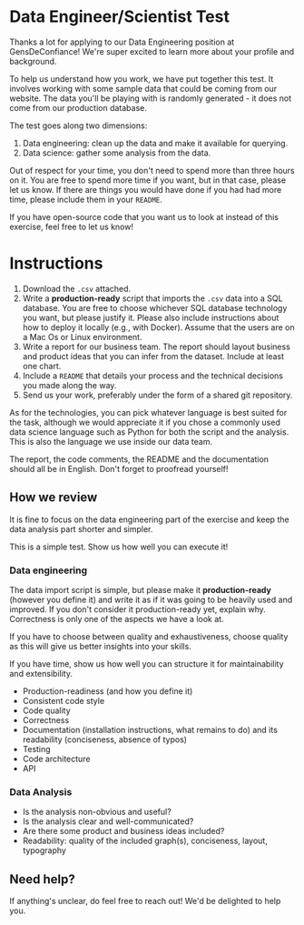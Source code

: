 # Data Engineer/Scientist Test

Thanks a lot for applying to our Data Engineering position at GensDeConfiance!
We're super excited to learn more about your profile and background.

To help us understand how you work, we have put together this test. It involves
working with some sample data that could be coming from our website. The data
you'll be playing with is randomly generated - it does not come from our
production database.

The test goes along two dimensions:

1. Data engineering: clean up the data and make it available for querying.
2. Data science: gather some analysis from the data.

Out of respect for your time, you don't need to spend more than three hours on
it. You are free to spend more time if you want, but in that case, please let
us know. If there are things you would have done if you had had more time,
please include them in your `README`.

If you have open-source code that you want us to look at instead of this
exercise, feel free to let us know!

# Instructions

1. Download the `.csv` attached.
2. Write a **production-ready** script that imports the `.csv` data into a SQL
   database. You are free to choose whichever SQL database technology you want,
   but please justify it. Please also include instructions about how to deploy
   it locally (e.g., with Docker). Assume that the users are on a Mac Os or
   Linux environment.
3. Write a report for our business team. The report should layout business and
   product ideas that you can infer from the dataset. Include at least one
   chart.
4. Include a `README` that details your process and the technical decisions you
   made along the way.
5. Send us your work, preferably under the form of a shared git repository.

As for the technologies, you can pick whatever language is best suited for the
task, although we would appreciate it if you chose a commonly used data science
language such as Python for both the script and the analysis. This is also the
language we use inside our data team.

The report, the code comments, the README and the documentation should all be
in English. Don't forget to proofread yourself!

## How we review

It is fine to focus on the data engineering part of the exercise and keep the
data analysis part shorter and simpler.

This is a simple test. Show us how well you can execute it!

### Data engineering

The data import script is simple, but please make it **production-ready**
(however you define it) and write it as if it was going to be heavily used and
improved. If you don't consider it production-ready yet, explain why.
Correctness is only one of the aspects we have a look at.

If you have to choose between quality and exhaustiveness, choose quality as
this will give us better insights into your skills.

If you have time, show us how well you can structure it for
maintainability and extensibility.

- Production-readiness (and how you define it)
- Consistent code style
- Code quality
- Correctness
- Documentation (installation instructions, what remains to do) and its
  readability (conciseness, absence of typos)
- Testing
- Code architecture
- API

### Data Analysis

- Is the analysis non-obvious and useful?
- Is the analysis clear and well-communicated?
- Are there some product and business ideas included?
- Readability: quality of the included graph(s), conciseness, layout,
  typography

## Need help?

If anything's unclear, do feel free to reach out! We'd be delighted to help
you.
